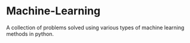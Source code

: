 # Machine-Learning
A collection of problems solved using various types of machine learning methods in python.
